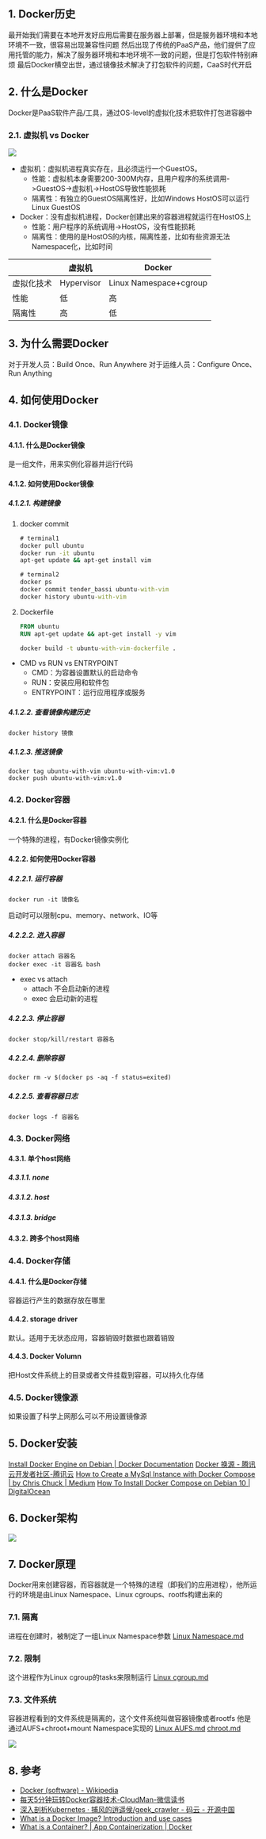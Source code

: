 ## 1. Docker历史
最开始我们需要在本地开发好应用后需要在服务器上部署，但是服务器环境和本地环境不一致，很容易出现兼容性问题
然后出现了传统的PaaS产品，他们提供了应用托管的能力，解决了服务器环境和本地环境不一致的问题，但是打包软件特别麻烦
最后Docker横空出世，通过镜像技术解决了打包软件的问题，CaaS时代开启
## 2. 什么是Docker
Docker是PaaS软件产品/工具，通过OS-level的虚拟化技术把软件打包进容器中
### 2.1. 虚拟机 vs Docker
![](https://raw.githubusercontent.com/TDoct/images/master/1630682050_20210903230919060_23011.png)
- 虚拟机：虚拟机进程真实存在，且必须运行一个GuestOS。
    - 性能：虚拟机本身需要200-300M内存，且用户程序的系统调用->GuestOS->虚拟机->HostOS导致性能损耗
    - 隔离性：有独立的GuestOS隔离性好，比如Windows HostOS可以运行Linux GuestOS
- Docker：没有虚拟机进程，Docker创建出来的容器进程就运行在HostOS上
    - 性能：用户程序的系统调用->HostOS，没有性能损耗
    - 隔离性：使用的是HostOS的内核，隔离性差，比如有些资源无法Namespace化，比如时间

|           |   虚拟机   |         Docker         |
| --------- | ---------- | ---------------------- |
| 虚拟化技术 | Hypervisor | Linux Namespace+cgroup |
| 性能       |       低     |            高            |
| 隔离性     | 高           |         低               |


## 3. 为什么需要Docker
对于开发人员：Build Once、Run Anywhere
对于运维人员：Configure Once、Run Anything
## 4. 如何使用Docker
### 4.1. Docker镜像
#### 4.1.1. 什么是Docker镜像
是一组文件，用来实例化容器并运行代码
#### 4.1.2. 如何使用Docker镜像
##### 4.1.2.1. 构建镜像
1. docker commit
    ```cmd
    # terminal1
    docker pull ubuntu
    docker run -it ubuntu
    apt-get update && apt-get install vim

    # terminal2
    docker ps
    docker commit tender_bassi ubuntu-with-vim
    docker history ubuntu-with-vim
    ```

2. Dockerfile
    ```Dockerfile
    FROM ubuntu
    RUN apt-get update && apt-get install -y vim
    ```
    ```cmd
   docker build -t ubuntu-with-vim-dockerfile .
    ```
- CMD vs RUN vs ENTRYPOINT
    - CMD：为容器设置默认的启动命令
    - RUN：安装应用和软件包
    - ENTRYPOINT：运行应用程序或服务
##### 4.1.2.2. 查看镜像构建历史
```
docker history 镜像
```

##### 4.1.2.3. 推送镜像
```
docker tag ubuntu-with-vim ubuntu-with-vim:v1.0
docker push ubuntu-with-vim:v1.0
```
### 4.2. Docker容器
#### 4.2.1. 什么是Docker容器
一个特殊的进程，有Docker镜像实例化
#### 4.2.2. 如何使用Docker容器
##### 4.2.2.1. 运行容器
```
docker run -it 镜像名
```
启动时可以限制cpu、memory、network、IO等
##### 4.2.2.2. 进入容器
```docker
docker attach 容器名
docker exec -it 容器名 bash
```
- exec vs attach
    - attach 不会启动新的进程
    - exec 会启动新的进程
##### 4.2.2.3. 停止容器
```
docker stop/kill/restart 容器名
```

##### 4.2.2.4. 删除容器
```
docker rm -v $(docker ps -aq -f status=exited)
```

##### 4.2.2.5. 查看容器日志
```
docker logs -f 容器名
```
### 4.3. Docker网络
#### 4.3.1. 单个host网络
##### 4.3.1.1. none
##### 4.3.1.2. host
##### 4.3.1.3. bridge
#### 4.3.2. 跨多个host网络
### 4.4. Docker存储
#### 4.4.1. 什么是Docker存储
容器运行产生的数据存放在哪里
#### 4.4.2. storage driver
默认。适用于无状态应用，容器销毁时数据也跟着销毁
#### 4.4.3. Docker Volumn
把Host文件系统上的目录或者文件挂载到容器，可以持久化存储

### 4.5. Docker镜像源
如果设置了科学上网那么可以不用设置镜像源

## 5. Docker安装
[Install Docker Engine on Debian \| Docker Documentation](https://docs.docker.com/engine/install/debian/)
[Docker 换源 \- 腾讯云开发者社区\-腾讯云](https://cloud.tencent.com/developer/article/1769231)
[How to Create a MySql Instance with Docker Compose \| by Chris Chuck \| Medium](https://medium.com/@chrischuck35/how-to-create-a-mysql-instance-with-docker-compose-1598f3cc1bee)
[How To Install Docker Compose on Debian 10 \| DigitalOcean](https://www.digitalocean.com/community/tutorials/how-to-install-docker-compose-on-debian-10)
## 6. Docker架构
![](https://raw.githubusercontent.com/TDoct/images/master/1630735528_20210904114458312_5390.png)
## 7. Docker原理
Docker用来创建容器，而容器就是一个特殊的进程（即我们的应用进程），他所运行的环境是由Linux Namespace、Linux cgroups、rootfs构建出来的

### 7.1. 隔离
进程在创建时，被制定了一组Linux Namespace参数
[Linux Namespace.md](../../Operating_System/Linux/虚拟化/Linux%20Namespace.md)
### 7.2. 限制
这个进程作为Linux cgroup的tasks来限制运行
[Linux cgroup.md](../../Operating_System/Linux/虚拟化/Linux%20cgroup.md)
### 7.3. 文件系统
容器进程看到的文件系统是隔离的，这个文件系统叫做容器镜像或者rootfs
他是通过AUFS+chroot+mount Namespace实现的
[Linux AUFS.md](../../Operating_System/Linux/虚拟化/Linux%20AUFS.md)
[chroot.md](../../Operating_System/Linux/命令/chroot.md)

![](https://raw.githubusercontent.com/TDoct/images/master/1630726303_20210904113139294_21882.png)
## 8. 参考
- [Docker \(software\) \- Wikipedia](https://en.wikipedia.org/wiki/Docker_(software))
- [每天5分钟玩转Docker容器技术\-CloudMan\-微信读书](https://weread.qq.com/web/reader/93d325a0719b200493d5ba9ka87322c014a87ff679a21ea)
- [深入剖析Kubernetes · 捕风的逍遥侯/geek\_crawler \- 码云 \- 开源中国](https://gitee.com/aohanhongzhi/geek_crawler/tree/feature/special-course/%E6%B7%B1%E5%85%A5%E5%89%96%E6%9E%90Kubernetes)
- [What is a Docker Image? Introduction and use cases](https://searchitoperations.techtarget.com/definition/Docker-image)
- [What is a Container? \| App Containerization \| Docker](https://www.docker.com/resources/what-container)